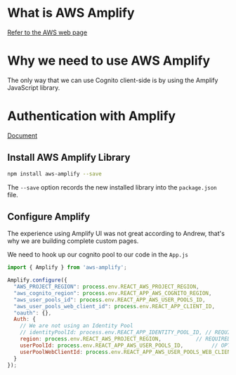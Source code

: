 # What is AWS Amplify
[Refer to the AWS web page](https://aws.amazon.com/amplify/)


# Why we need to use AWS Amplify
The only way that we can use Cognito client-side is by using the Amplify JavaScript library.
  
# Authentication with Amplify
[Document](https://docs.amplify.aws/lib/auth/emailpassword/q/platform/js/)

## Install AWS Amplify Library
```sh
npm install aws-amplify --save
```

The `--save` option records the new installed library into the `package.json` file.

## Configure Amplify

The experience using Amplify UI was not great according to Andrew, that's why we are building complete custom pages.

We need to hook up our cognito pool to our code in the `App.js`

```js
import { Amplify } from 'aws-amplify';

Amplify.configure({
  "AWS_PROJECT_REGION": process.env.REACT_AWS_PROJECT_REGION,
  "aws_cognito_region": process.env.REACT_APP_AWS_COGNITO_REGION,
  "aws_user_pools_id": process.env.REACT_APP_AWS_USER_POOLS_ID,
  "aws_user_pools_web_client_id": process.env.REACT_APP_CLIENT_ID,
  "oauth": {},
  Auth: {
    // We are not using an Identity Pool
    // identityPoolId: process.env.REACT_APP_IDENTITY_POOL_ID, // REQUIRED - Amazon Cognito Identity Pool ID
    region: process.env.REACT_AWS_PROJECT_REGION,           // REQUIRED - Amazon Cognito Region
    userPoolId: process.env.REACT_APP_AWS_USER_POOLS_ID,         // OPTIONAL - Amazon Cognito User Pool ID
    userPoolWebClientId: process.env.REACT_APP_AWS_USER_POOLS_WEB_CLIENT_ID,   // OPTIONAL - Amazon Cognito Web Client ID (26-char alphanumeric string)
  }
});
```
